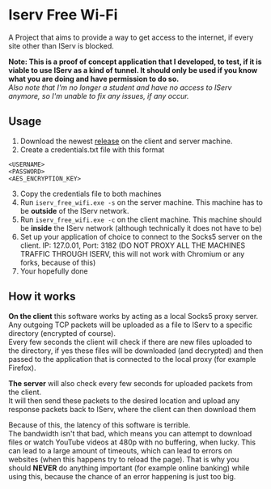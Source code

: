 # Iserv Free Wi-Fi
A Project that aims to provide a way to get access to the internet, if every site other than IServ is blocked.

**Note:
This is a proof of concept application that I developed, to test, if it is viable to use IServ as a kind of tunnel.
It should only be used if you know what you are doing and have permission to do so.** \
*Also note that I'm no longer a student and have no access to IServ anymore, so I'm unable to fix any issues, if any occur.*

## Usage

1. Download the newest [release](https://github.com/RedstoneMedia/iserv-free-wifi/releases) on the client and server machine.
2. Create a credentials.txt file with this format
```
<USERNAME>
<PASSWORD>
<AES_ENCRYPTION_KEY>
```
3. Copy the credentials file to both machines
4. Run `iserv_free_wifi.exe -s` on the server machine. This machine has to be **outside** of the IServ network.
5. Run `iserv_free_wifi.exe -c` on the client machine. This machine should be **inside** the IServ network (although technically it does not have to be)
6. Set up your application of choice to connect to the Socks5 server on the client. IP: 127.0.01, Port: 3182 (DO NOT PROXY ALL THE MACHINES TRAFFIC THROUGH ISERV, this will not work with Chromium or any forks, because of this)
7. Your hopefully done

## How it works

**On the client** this software works by acting as a local Socks5 proxy server.\
Any outgoing TCP packets will be uploaded as a file to IServ to a specific directory (encrypted of course).\
Every few seconds the client will check if there are new files uploaded to the directory, if yes
these files will be downloaded (and decrypted) and then passed to the application that is connected to the local proxy (for example Firefox).

**The server** will also check every few seconds for uploaded packets from the client.\
It will then send these packets to the desired location and upload any response packets back to IServ, where the client can then download them

Because of this, the latency of this software is terrible.\
The bandwidth isn't that bad, which means you can attempt to download files or watch YouTube videos at 480p with no buffering, when lucky.
This can lead to a large amount of timeouts, which can lead to errors on websites (when this happens try to reload the page).
That is why you should **NEVER** do anything important (for example online banking) while using this, because the chance of an error happening is just too big.
